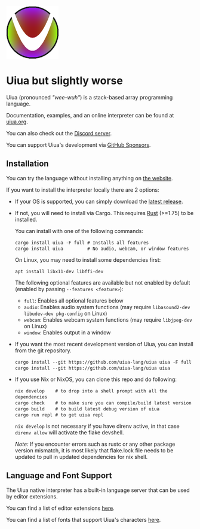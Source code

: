 
<img src="site/assets/uiua-but-worse-logo.png" width="140"/> 

# Uiua but slightly worse

Uiua (pronounced *"wee-wuh"*) is a stack-based array programming language.

Documentation, examples, and an online interpreter can be found at [uiua.org](https://uiua.org).

You can also check out the [Discord server](https://discord.gg/3r9nrfYhCc).

You can support Uiua's development via [GitHub Sponsors](https://github.com/sponsors/uiua-lang).

## Installation

You can try the language without installing anything on [the website](https://uiua.org).

If you want to install the interpreter locally there are 2 options:
- If your OS is supported, you can simply download the [latest release](https://github.com/uiua-lang/uiua/releases).
- If not, you will need to install via Cargo.
This requires [Rust](https://www.rust-lang.org/tools/install) (>=1.75) to be installed.

  You can install with one of the following commands:
  ```
  cargo install uiua -F full # Installs all features
  cargo install uiua         # No audio, webcam, or window features
  ```
  On Linux, you may need to install some dependencies first:
  ```
  apt install libx11-dev libffi-dev
  ```

  The following optional features are available but not enabled by default (enabled by passing `--features <feature>`):
  - `full`: Enables all optional features below
  - `audio`: Enables audio system functions (may require `libasound2-dev libudev-dev pkg-config` on Linux)
  - `webcam`: Enables webcam system functions (may require `libjpeg-dev` on Linux)
  - `window`: Enables output in a window

- If you want the most recent development version of Uiua, you can install from the git repository.
  ```
  cargo install --git https://github.com/uiua-lang/uiua uiua -F full
  cargo install --git https://github.com/uiua-lang/uiua uiua
  ```
- If you use Nix or NixOS, you can clone this repo and do following:
  ```
  nix develop    # to drop into a shell prompt with all the dependencies
  cargo check    # to make sure you can compile/build latest version
  cargo build    # to build latest debug version of uiua
  cargo run repl # to get uiua repl
  ```
  `nix develop` is not necessary if you have direnv active, in that case `direnv allow` will activate the flake devshell.
  
  *Note:* If you encounter errors such as rustc or any other package
  version mismatch, it is most likely that flake.lock file needs to be
  updated to pull in updated dependencies for nix shell.

## Language and Font Support

The Uiua native interpreter has a built-in language server that can be used by editor extensions.

You can find a list of editor extensions [here](https://uiua.org/docs/install#editor-support).

You can find a list of fonts that support Uiua's characters [here](https://uiua.org/docs/install#fonts).
